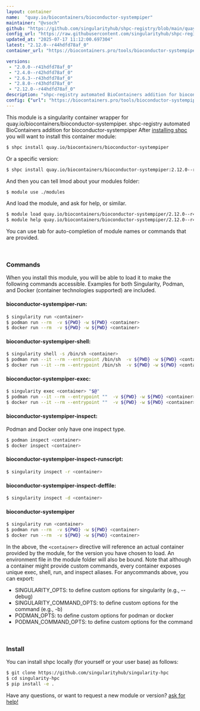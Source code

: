 ```yaml
---
layout: container
name:  "quay.io/biocontainers/bioconductor-systempiper"
maintainer: "@vsoch"
github: "https://github.com/singularityhub/shpc-registry/blob/main/quay.io/biocontainers/bioconductor-systempiper/container.yaml"
config_url: "https://raw.githubusercontent.com/singularityhub/shpc-registry/main/quay.io/biocontainers/bioconductor-systempiper/container.yaml"
updated_at: "2025-07-17 11:12:00.697304"
latest: "2.12.0--r44hdfd78af_0"
container_url: "https://biocontainers.pro/tools/bioconductor-systempiper"

versions:
 - "2.0.0--r41hdfd78af_0"
 - "2.4.0--r42hdfd78af_0"
 - "2.6.3--r43hdfd78af_0"
 - "2.8.0--r43hdfd78af_0"
 - "2.12.0--r44hdfd78af_0"
description: "shpc-registry automated BioContainers addition for bioconductor-systempiper"
config: {"url": "https://biocontainers.pro/tools/bioconductor-systempiper", "maintainer": "@vsoch", "description": "shpc-registry automated BioContainers addition for bioconductor-systempiper", "latest": {"2.12.0--r44hdfd78af_0": "sha256:6c54e56ac91013cc4047a8680dd001fc6842a28bc6abcfab1608f843212daae4"}, "tags": {"2.0.0--r41hdfd78af_0": "sha256:fc009d0e65a30b3f125dfeb5d32d1eb5febe3a35ed7d09d83cf488eb9240cdf5", "2.4.0--r42hdfd78af_0": "sha256:19e13eabe86b608f8357fa31c1e78014e1ff5ddc7d6a23d621f58a89e87228eb", "2.6.3--r43hdfd78af_0": "sha256:87bcf3be7fe347d7d8a26fb43360273329801ab67aa0a3f3f93ca20928217ef1", "2.8.0--r43hdfd78af_0": "sha256:11ffc96d5ca91bc58a0ccee48182a26a8da34866b767d34e4961be82e350f097", "2.12.0--r44hdfd78af_0": "sha256:6c54e56ac91013cc4047a8680dd001fc6842a28bc6abcfab1608f843212daae4"}, "docker": "quay.io/biocontainers/bioconductor-systempiper"}
---
```


This module is a singularity container wrapper for quay.io/biocontainers/bioconductor-systempiper.
shpc-registry automated BioContainers addition for bioconductor-systempiper
After [installing shpc](#install) you will want to install this container module:


```bash
$ shpc install quay.io/biocontainers/bioconductor-systempiper
```

Or a specific version:

```bash
$ shpc install quay.io/biocontainers/bioconductor-systempiper:2.12.0--r44hdfd78af_0
```

And then you can tell lmod about your modules folder:

```bash
$ module use ./modules
```

And load the module, and ask for help, or similar.

```bash
$ module load quay.io/biocontainers/bioconductor-systempiper/2.12.0--r44hdfd78af_0
$ module help quay.io/biocontainers/bioconductor-systempiper/2.12.0--r44hdfd78af_0
```

You can use tab for auto-completion of module names or commands that are provided.

<br>

### Commands

When you install this module, you will be able to load it to make the following commands accessible.
Examples for both Singularity, Podman, and Docker (container technologies supported) are included.

#### bioconductor-systempiper-run:

```bash
$ singularity run <container>
$ podman run --rm  -v ${PWD} -w ${PWD} <container>
$ docker run --rm  -v ${PWD} -w ${PWD} <container>
```

#### bioconductor-systempiper-shell:

```bash
$ singularity shell -s /bin/sh <container>
$ podman run --it --rm --entrypoint /bin/sh  -v ${PWD} -w ${PWD} <container>
$ docker run --it --rm --entrypoint /bin/sh  -v ${PWD} -w ${PWD} <container>
```

#### bioconductor-systempiper-exec:

```bash
$ singularity exec <container> "$@"
$ podman run --it --rm --entrypoint ""  -v ${PWD} -w ${PWD} <container> "$@"
$ docker run --it --rm --entrypoint ""  -v ${PWD} -w ${PWD} <container> "$@"
```

#### bioconductor-systempiper-inspect:

Podman and Docker only have one inspect type.

```bash
$ podman inspect <container>
$ docker inspect <container>
```

#### bioconductor-systempiper-inspect-runscript:

```bash
$ singularity inspect -r <container>
```

#### bioconductor-systempiper-inspect-deffile:

```bash
$ singularity inspect -d <container>
```



#### bioconductor-systempiper

```bash
$ singularity run <container>
$ podman run --rm  -v ${PWD} -w ${PWD} <container>
$ docker run --rm  -v ${PWD} -w ${PWD} <container>
```


In the above, the `<container>` directive will reference an actual container provided
by the module, for the version you have chosen to load. An environment file in the
module folder will also be bound. Note that although a container
might provide custom commands, every container exposes unique exec, shell, run, and
inspect aliases. For anycommands above, you can export:

 - SINGULARITY_OPTS: to define custom options for singularity (e.g., --debug)
 - SINGULARITY_COMMAND_OPTS: to define custom options for the command (e.g., -b)
 - PODMAN_OPTS: to define custom options for podman or docker
 - PODMAN_COMMAND_OPTS: to define custom options for the command

<br>

### Install

You can install shpc locally (for yourself or your user base) as follows:

```bash
$ git clone https://github.com/singularityhub/singularity-hpc
$ cd singularity-hpc
$ pip install -e .
```

Have any questions, or want to request a new module or version? [ask for help!](https://github.com/singularityhub/singularity-hpc/issues)